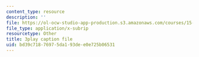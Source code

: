 ```yaml
---
content_type: resource
description: ''
file: https://ol-ocw-studio-app-production.s3.amazonaws.com/courses/15-031j-energy-decisions-markets-and-policies-spring-2012/bd39c71876975da193dee0e725b06531_-WapZQ_LwFM.vtt
file_type: application/x-subrip
resourcetype: Other
title: 3play caption file
uid: bd39c718-7697-5da1-93de-e0e725b06531
---
```


